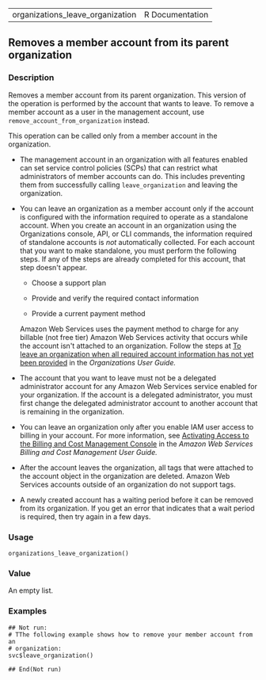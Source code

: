 <table style="width: 100%;">
<tbody>
<tr class="odd">
<td>organizations_leave_organization</td>
<td style="text-align: right;">R Documentation</td>
</tr>
</tbody>
</table>

## Removes a member account from its parent organization

### Description

Removes a member account from its parent organization. This version of
the operation is performed by the account that wants to leave. To remove
a member account as a user in the management account, use
`remove_account_from_organization` instead.

This operation can be called only from a member account in the
organization.

-   The management account in an organization with all features enabled
    can set service control policies (SCPs) that can restrict what
    administrators of member accounts can do. This includes preventing
    them from successfully calling `leave_organization` and leaving the
    organization.

-   You can leave an organization as a member account only if the
    account is configured with the information required to operate as a
    standalone account. When you create an account in an organization
    using the Organizations console, API, or CLI commands, the
    information required of standalone accounts is *not* automatically
    collected. For each account that you want to make standalone, you
    must perform the following steps. If any of the steps are already
    completed for this account, that step doesn't appear.

    -   Choose a support plan

    -   Provide and verify the required contact information

    -   Provide a current payment method

    Amazon Web Services uses the payment method to charge for any
    billable (not free tier) Amazon Web Services activity that occurs
    while the account isn't attached to an organization. Follow the
    steps at [To leave an organization when all required account
    information has not yet been
    provided](https://docs.aws.amazon.com/organizations/latest/userguide/orgs_manage_accounts_remove.html#leave-without-all-info)
    in the *Organizations User Guide.*

-   The account that you want to leave must not be a delegated
    administrator account for any Amazon Web Services service enabled
    for your organization. If the account is a delegated administrator,
    you must first change the delegated administrator account to another
    account that is remaining in the organization.

-   You can leave an organization only after you enable IAM user access
    to billing in your account. For more information, see [Activating
    Access to the Billing and Cost Management
    Console](https://docs.aws.amazon.com/awsaccountbilling/latest/aboutv2/control-access-billing.html#ControllingAccessWebsite-Activate)
    in the *Amazon Web Services Billing and Cost Management User Guide.*

-   After the account leaves the organization, all tags that were
    attached to the account object in the organization are deleted.
    Amazon Web Services accounts outside of an organization do not
    support tags.

-   A newly created account has a waiting period before it can be
    removed from its organization. If you get an error that indicates
    that a wait period is required, then try again in a few days.

### Usage

    organizations_leave_organization()

### Value

An empty list.

### Examples

    ## Not run: 
    # TThe following example shows how to remove your member account from an
    # organization:
    svc$leave_organization()

    ## End(Not run)
